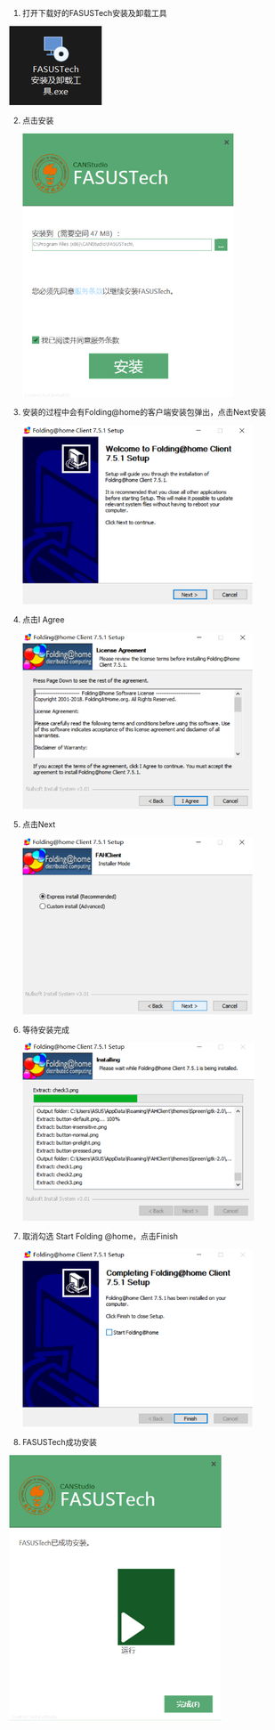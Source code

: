 

1. 打开下载好的FASUSTech安装及卸载工具

![image-20200316155714026](archived/img/image-20200316155714026.png)

2. 点击安装

   <img src="archived/img/image-20200316155749103.png" alt="image-20200316155749103" style="zoom: 67%;" />

3. 安装的过程中会有Folding@home的客户端安装包弹出，点击Next安装

   <img src="archived/img/image-20200316155851351.png" alt="image-20200316155851351" style="zoom:67%;" />

4. 点击I Agree

   <img src="archived/img/image-20200316155912419.png" alt="image-20200316155912419" style="zoom:67%;" />

5. 点击Next

   <img src="archived/img/image-20200316155931300.png" alt="image-20200316155931300" style="zoom:67%;" />

6. 等待安装完成

   <img src="archived/img/image-20200316155954135.png" alt="image-20200316155954135" style="zoom:67%;" />

7. 取消勾选 Start Folding @home，点击Finish

   <img src="archived/img/image-20200316160026330.png" alt="image-20200316160026330" style="zoom:67%;" />

8. FASUSTech成功安装

<img src="archived/img/image-20200316160048579.png" alt="image-20200316160048579" style="zoom:67%;" />
